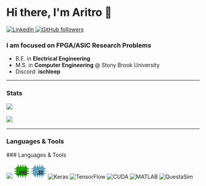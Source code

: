 <!-- Hero -->
<h1>Hi there, I'm Aritro 👋</h1>

<p>
  <a href="https://www.linkedin.com/in/arisark/">
    <img alt="LinkedIn" src="https://img.shields.io/badge/LinkedIn-Connect-blue?style=for-the-badge&logo=linkedin">
  </a>
  <a href="https://github.com/asarkar8400?tab=followers">
    <img alt="GitHub followers" src="https://img.shields.io/github/followers/asarkar8400?label=Followers&style=for-the-badge">
  </a>
</p>

### I am focused on FPGA/ASIC Research Problems

- B.E. in **Electrical Engineering**
- M.S. in **Computer Engineering** @ Stony Brook University
- Discord: **ischleep**

---

### Stats

<!-- GitHub Readme Stats -->
<p>
  <img height="170"
       src="https://github-readme-stats.vercel.app/api/top-langs/?username=asarkar8400&layout=compact&theme=dark&hide=Jupyter%20Notebook&langs_count=8" />
</p>

<!-- Profile Summary Cards -->
<p>
  <img
    src="https://github-profile-summary-cards.vercel.app/api/cards/profile-details?username=asarkar8400&theme=github_dark" />
</p>

---

### Languages & Tools
<p>
  <!-- quick, nice-looking icons -->
  <p>
### Languages & Tools
<p>
  <!-- General programming -->
  <img src="https://skillicons.dev/icons?i=python,cpp,git,linux,vscode" height="40"/>
  
  <!-- HDL logos -->
  <img src="https://raw.githubusercontent.com/marianoolmos/hdl_logos/refs/heads/main/vhdl_logo_color.png" height="40" alt="VHDL"/>
  <img src="https://raw.githubusercontent.com/marianoolmos/hdl_logos/refs/heads/main/systemverilog_logo_color.png" height="40" alt="SystemVerilog"/>

  <!-- ML frameworks -->
  <img src="https://raw.githubusercontent.com/valohai/ml-logos/master/keras.svg" height="40" alt="Keras"/>
  <img src="https://raw.githubusercontent.com/valohai/ml-logos/master/tensorflow.svg" height="40" alt="TensorFlow"/>
  <img src="https://upload.wikimedia.org/wikipedia/commons/7/7e/CUDA_logo.svg" height="40" alt="CUDA"/>

  <!-- EDA / Simulation tools -->
  <img src="https://upload.wikimedia.org/wikipedia/commons/2/21/Matlab_Logo.png" height="40" alt="MATLAB"/>
  <img src="https://raw.githubusercontent.com/wiki/Paebbels/QuestaSim/logo/questasim.png" height="40" alt="QuestaSim"/>
</p>

</p>

</p>
